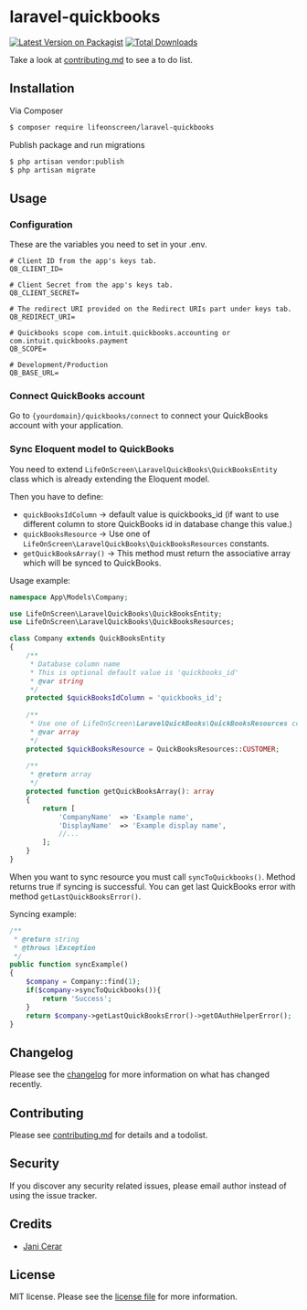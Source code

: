 # laravel-quickbooks

[![Latest Version on Packagist][ico-version]][link-packagist]
[![Total Downloads][ico-downloads]][link-downloads]

Take a look at [contributing.md](contributing.md) to see a to do list.

## Installation

Via Composer

``` bash
$ composer require lifeonscreen/laravel-quickbooks
```

Publish package and run migrations

``` bash
$ php artisan vendor:publish
$ php artisan migrate
```

## Usage

### Configuration

These are the variables you need to set in your .env.

```
# Client ID from the app's keys tab.
QB_CLIENT_ID=

# Client Secret from the app's keys tab.
QB_CLIENT_SECRET=

# The redirect URI provided on the Redirect URIs part under keys tab.
QB_REDIRECT_URI=

# Quickbooks scope com.intuit.quickbooks.accounting or com.intuit.quickbooks.payment
QB_SCOPE=

# Development/Production
QB_BASE_URL=
```

### Connect QuickBooks account

Go to `{yourdomain}/quickbooks/connect` to 
connect your QuickBooks account with your application.

### Sync Eloquent model to QuickBooks

You need to extend `LifeOnScreen\LaravelQuickBooks\QuickBooksEntity` class which is already 
extending the Eloquent model.

Then you have to define:
 * `quickBooksIdColumn` -> default value is quickbooks_id (if want to use different column to store QuickBooks id in database change this value.)
 * `quickBooksResource` -> Use one of `LifeOnScreen\LaravelQuickBooks\QuickBooksResources` constants.
 * `getQuickBooksArray()` -> This method must return the associative array which will be synced to QuickBooks.

Usage example:

```php
namespace App\Models\Company;

use LifeOnScreen\LaravelQuickBooks\QuickBooksEntity;
use LifeOnScreen\LaravelQuickBooks\QuickBooksResources;

class Company extends QuickBooksEntity
{
    /**
     * Database column name
     * This is optional default value is 'quickbooks_id'
     * @var string
     */
    protected $quickBooksIdColumn = 'quickbooks_id';
        
    /**
     * Use one of LifeOnScreen\LaravelQuickBooks\QuickBooksResources constants
     * @var array
     */
    protected $quickBooksResource = QuickBooksResources::CUSTOMER;
    
    /**
     * @return array
     */
    protected function getQuickBooksArray(): array
    {
        return [
            'CompanyName'  => 'Example name',
            'DisplayName'  => 'Example display name',
            //...
        ];
    }
}
```
When you want to sync resource you must call `syncToQuickbooks()`. Method returns true if syncing is successful.
You can get last QuickBooks error with method `getLastQuickBooksError()`.

Syncing example:

```php
/**
 * @return string
 * @throws \Exception
 */
public function syncExample()
{
    $company = Company::find(1);
    if($company->syncToQuickbooks()){
        return 'Success';
    }
    return $company->getLastQuickBooksError()->getOAuthHelperError();
}
```

## Changelog

Please see the [changelog](changelog.md) for more information on what has changed recently.

## Contributing

Please see [contributing.md](contributing.md) for details and a todolist.

## Security

If you discover any security related issues, please email author instead of using the issue tracker.

## Credits

- [Jani Cerar](https://github.com/janicerar)

## License

MIT license. Please see the [license file](license.md) for more information.

[ico-version]: https://img.shields.io/packagist/v/lifeonscreen/laravel-quickbooks.svg?style=flat-square
[ico-downloads]: https://img.shields.io/packagist/dt/lifeonscreen/laravel-quickbooks.svg?style=flat-square

[link-packagist]: https://packagist.org/packages/lifeonscreen/laravel-quickbooks
[link-downloads]: https://packagist.org/packages/lifeonscreen/laravel-quickbooks
[link-author]: https://github.com/LifeOnScreen